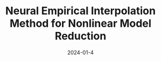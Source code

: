 ---
title: "Neural Empirical Interpolation Method for Nonlinear Model Reduction"
collection: publications
permalink: /publication/2024-01-4-Neural-Empirical-Interpolation-Method-for-Nonlinear-Model-Reduction
excerpt: 'arXiv:2406.03562'
paperurl: 'https://arxiv.org/abs/2406.03562'
date: 2024-01-4
item: 18
venue: 'arXiv:2406.03562'
authors: 'Max Hirsch, Federico Pichi, Jan Hesthaven'
pubsource: 'unpublished'
biblio: >
    @unpublished{HirschNeuralEmpiricalInterpolation2024,\
    
    title = {Neural Empirical Interpolation Method for Nonlinear Model Reduction},\
    
    author = {Hirsch, Max and Pichi, Federico and Hesthaven, Jan S.},\
    
    year = {2024},\
    
    note = {arXiv:2406.03562},\
    
    eprint = {2406.03562},\
    
    primaryclass = {cs, math},\
    
    publisher = {arXiv},\
    
    archiveprefix = {arXiv}
    }
---
